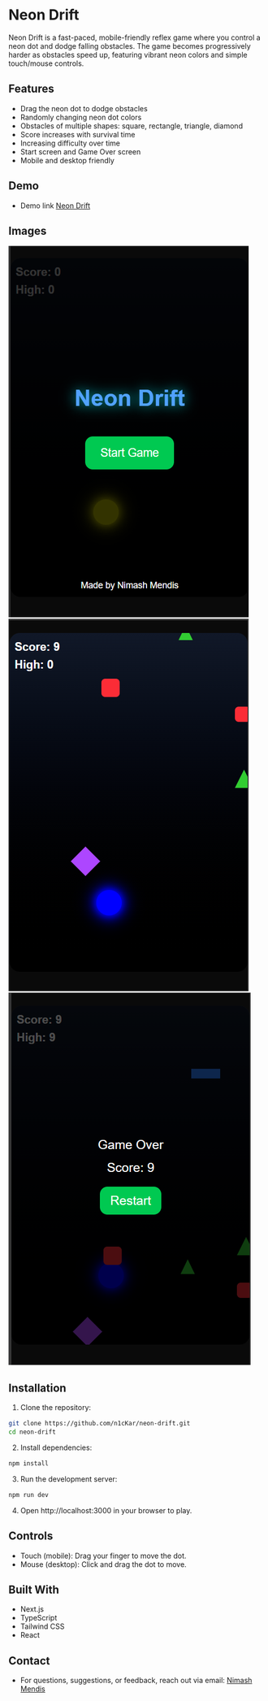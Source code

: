 # Neon Drift

Neon Drift is a fast-paced, mobile-friendly reflex game where you control a neon dot and dodge falling obstacles. The game becomes progressively harder as obstacles speed up, featuring vibrant neon colors and simple touch/mouse controls.

## Features

- Drag the neon dot to dodge obstacles
- Randomly changing neon dot colors
- Obstacles of multiple shapes: square, rectangle, triangle, diamond
- Score increases with survival time
- Increasing difficulty over time
- Start screen and Game Over screen
- Mobile and desktop friendly

## Demo

- Demo link [Neon Drift](https://neon-drift-five.vercel.app)

## Images

![1](./app_pics/1.png)
![2](./app_pics/2.png)
![3](./app_pics/3.png)

## Installation

1. Clone the repository:

```bash
git clone https://github.com/n1cKar/neon-drift.git
cd neon-drift
```

2. Install dependencies:

```bash
npm install
```

3. Run the development server:

```bash
npm run dev
```

4. Open http://localhost:3000 in your browser to play.


## Controls

- Touch (mobile): Drag your finger to move the dot.
- Mouse (desktop): Click and drag the dot to move.

## Built With

- Next.js
- TypeScript
- Tailwind CSS
- React

## Contact 

- For questions, suggestions, or feedback, reach out via email: [Nimash Mendis](emailto:nimash.mendis0202@gmail.com)